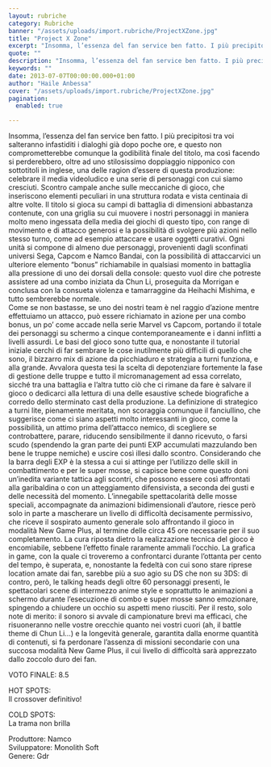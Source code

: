 ```yaml
---
layout: rubriche
category: Rubriche
banner: "/assets/uploads/import.rubriche/ProjectXZone.jpg"
title: "Project X Zone"
excerpt: "Insomma, l’essenza del fan service ben fatto. I più precipitosi tra voi salteranno infastiditi i dialoghi già dopo poche ore, e questo non comprometterebbe comunque la godibilità finale del titolo, ma così facendo si perderebbero, oltre ad uno stilosissimo doppiaggio nipponico con sottotitoli in inglese, una delle ragion d’essere di questa produzione: celebrare il media [&hellip"
quote: ""
description: "Insomma, l’essenza del fan service ben fatto. I più precipitosi tra voi salteranno infastiditi i dialoghi già dopo poche ore, e questo non comprometterebbe comunque la godibilità finale del titolo, ma così facendo si perderebbero, oltre ad uno stilosissimo doppiaggio nipponico con sottotitoli in inglese, una delle ragion d’essere di questa produzione: celebrare il media [&hellip"
keywords: ""
date: 2013-07-07T00:00:00.000+01:00
author: "Haile Anbessa"
cover: "/assets/uploads/import.rubriche/ProjectXZone.jpg"
pagination:
  enabled: true

---
```


Insomma, l’essenza del fan service ben fatto. I più precipitosi tra voi salteranno infastiditi i dialoghi già dopo poche ore, e questo non comprometterebbe comunque la godibilità finale del titolo, ma così facendo si perderebbero, oltre ad uno stilosissimo doppiaggio nipponico con sottotitoli in inglese, una delle ragion d’essere di questa produzione: celebrare il media videoludico e una serie di personaggi con cui siamo cresciuti. Scontro campale anche sulle meccaniche di gioco, che inseriscono elementi peculiari in una struttura rodata e vista centinaia di altre volte. Il titolo si gioca su campi di battaglia di dimensioni abbastanza contenute, con una griglia su cui muovere i nostri personaggi in maniera molto meno ingessata della media dei giochi di questo tipo, con range di movimento e di attacco generosi e la possibilità di svolgere più azioni nello stesso turno, come ad esempio attaccare e usare oggetti curativi. Ogni unità si compone di almeno due personaggi, provenienti dagli sconfinati universi Sega, Capcom e Namco Bandai, con la possibilità di attaccarvici un ulteriore elemento “bonus” richiamabile in qualsiasi momento in battaglia alla pressione di uno dei dorsali della console: questo vuol dire che potreste assistere ad una combo iniziata da Chun Li, proseguita da Morrigan e conclusa con la consueta violenza e tamarraggine da Heihachi Mishima, e tutto sembrerebbe normale.  
Come se non bastasse, se uno dei nostri team è nel raggio d’azione mentre effettuiamo un attacco, può essere richiamato in azione per una combo bonus, un po’ come accade nella serie Marvel vs Capcom, portando il totale dei personaggi su schermo a cinque contemporaneamente e i danni inflitti a livelli assurdi. Le basi del gioco sono tutte qua, e nonostante il tutorial iniziale cerchi di far sembrare le cose inutilmente più difficili di quello che sono, il bizzarro mix di azione da picchiaduro e strategia a turni funziona, e alla grande. Avvalora questa tesi la scelta di depotenziare fortemente la fase di gestione delle truppe e tutto il micromanagement ad essa correlato, sicché tra una battaglia e l’altra tutto ciò che ci rimane da fare è salvare il gioco o dedicarci alla lettura di una delle esaustive schede biografiche a corredo dello sterminato cast della produzione. La definizione di strategico a turni lite, pienamente meritata, non scoraggia comunque il fanciullino, che suggerisce come ci siano aspetti molto interessanti in gioco, come la possibilità, un attimo prima dell’attacco nemico, di scegliere se controbattere, parare, riducendo sensibilmente il danno ricevuto, o farsi scudo (spendendo la gran parte dei punti EXP accumulati mazzulando ben bene le truppe nemiche) e uscire così illesi dallo scontro. Considerando che la barra degli EXP è la stessa a cui si attinge per l’utilizzo delle skill in combattimento e per le super mosse, si capisce bene come questo doni un’inedita variante tattica agli scontri, che possono essere così affrontati alla garibaldina o con un atteggiamento difensivista, a seconda dei gusti e delle necessità del momento. L’innegabile spettacolarità delle mosse speciali, accompagnate da animazioni bidimensionali d’autore, riesce però solo in parte a mascherare un livello di difficoltà decisamente permissivo, che riceve il sospirato aumento generale solo affrontando il gioco in modalità New Game Plus, al termine delle circa 45 ore necessarie per il suo completamento. La cura riposta dietro la realizzazione tecnica del gioco è encomiabile, sebbene l’effetto finale raramente ammali l’occhio. La grafica in game, con la quale ci troveremo a confrontarci durante l’ottanta per cento del tempo, è superata, e, nonostante la fedeltà con cui sono stare riprese location amate dai fan, sarebbe più a suo agio su DS che non su 3DS: di contro, però, le talking heads degli oltre 60 personaggi presenti, le spettacolari scene di intermezzo anime style e soprattutto le animazioni a schermo durante l’esecuzione di combo e super mosse sanno emozionare, spingendo a chiudere un occhio su aspetti meno riusciti. Per il resto, solo note di merito: il sonoro si avvale di campionature brevi ma efficaci, che risuoneranno nelle vostre orecchie quanto nei vostri cuori (ah, il battle theme di Chun Li…) e la longevità generale, garantita dalla enorme quantità di contenuti, si fa perdonare l’assenza di missioni secondarie con una succosa modalità New Game Plus, il cui livello di difficoltà sarà apprezzato dallo zoccolo duro dei fan.

VOTO FINALE: 8.5

HOT SPOTS:  
Il crossover definitivo!

COLD SPOTS:  
La trama non brilla

Produttore: Namco  
Sviluppatore: Monolith Soft  
Genere: Gdr